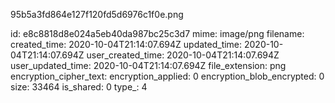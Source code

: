 95b5a3fd864e127f120fd5d6976c1f0e.png

id: e8c8818d8e024a5eb40da987bc25c3d7
mime: image/png
filename: 
created_time: 2020-10-04T21:14:07.694Z
updated_time: 2020-10-04T21:14:07.694Z
user_created_time: 2020-10-04T21:14:07.694Z
user_updated_time: 2020-10-04T21:14:07.694Z
file_extension: png
encryption_cipher_text: 
encryption_applied: 0
encryption_blob_encrypted: 0
size: 33464
is_shared: 0
type_: 4